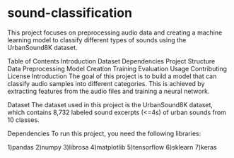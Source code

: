 # sound-classification

This project focuses on preprocessing audio data and creating a machine learning model to classify different types of sounds using the UrbanSound8K dataset.

Table of Contents
Introduction
Dataset
Dependencies
Project Structure
Data Preprocessing
Model Creation
Training
Evaluation
Usage
Contributing
License
Introduction
The goal of this project is to build a model that can classify audio samples into different categories. This is achieved by extracting features from the audio files and training a neural network.

Dataset
The dataset used in this project is the UrbanSound8K dataset, which contains 8,732 labeled sound excerpts (<=4s) of urban sounds from 10 classes.

Dependencies
To run this project, you need the following libraries:

1)pandas
2)numpy
3)librosa
4)matplotlib
5)tensorflow
6)sklearn
7)keras
